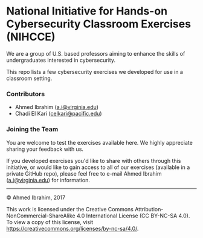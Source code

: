 # National Initiative for Hands-on Cybersecurity Classroom Exercises (NIHCCE)

We are a group of U.S. based professors aiming to enhance the skills of undergraduates interested in cybersecurity.

This repo lists a few cybersecurity exercises we developed for use in a classroom setting.

### Contributors
- Ahmed Ibrahim (a.i@virginia.edu)
- Chadi El Kari (celkari@pacific.edu)

### Joining the Team
You are welcome to test the exercises available here. We highly appreciate sharing your feedback with us.

If you developed exercises you'd like to share with others through this initiative, or would like to gain access to all of our exercises (available in a private GitHub repo), please feel free to e-mail Ahmed Ibrahim (a.i@virginia.edu) for information.

---

&copy; Ahmed Ibrahim, 2017

This work is licensed under the Creative Commons Attribution-NonCommercial-ShareAlike 4.0 International License (CC BY-NC-SA 4.0). To view a copy of this license, visit https://creativecommons.org/licenses/by-nc-sa/4.0/.